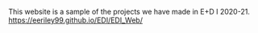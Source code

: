 This website is a sample of the projects we have made in E+D I 2020-21.
https://eeriley99.github.io/EDI/EDI_Web/